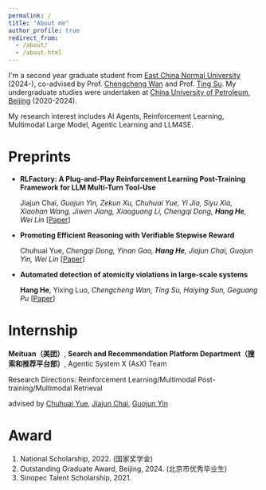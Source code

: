 ```yaml
---
permalink: /
title: "About me"
author_profile: true
redirect_from: 
  - /about/
  - /about.html
---
```


I'm a second year graduate student from [East China Normal University](https://www.ecnu.edu.cn/) (2024-), co-advised by Prof. [Chengcheng Wan](https://chengcheng-wan.github.io/) and Prof. [Ting Su](https://tingsu.github.io/). My undergraduate studies were undertaken at [China University of Petroleum, Beijing](https://www.cup.edu.cn/) (2020-2024).

My research interest includes AI Agents, Reinforcement Learning, Multimodal Large Model, Agentic Learning and LLM4SE.


Preprints
======
- **RLFactory: A Plug-and-Play Reinforcement Learning Post-Training Framework for LLM Multi-Turn Tool-Use**

  Jiajun Chai, _Guojun Yin, Zekun Xu, Chuhuai Yue, Yi Jia, Siyu Xia, Xiaohan Wang, Jiwen Jiang, Xiaoguang Li, Chengqi Dong, **Hang He**, Wei Lin_  [[Paper](https://arxiv.org/abs/2509.06980)]

- **Promoting Efficient Reasoning with Verifiable Stepwise Reward**

  Chuhuai Yue, _Chengqi Dong, Yinan Gao, **Hang He**, Jiajun Chai, Guojun Yin, Wei Lin_ [[Paper](https://arxiv.org/abs/2508.10293)]

- **Automated detection of atomicity violations in large-scale systems**

  **Hang He**, Yixing Luo, _Chengcheng Wan, Ting Su, Haiying Sun, Geguang Pu_ [[Paper](https://arxiv.org/abs/2504.00521)]

Internship
======
**Meituan（美团）**, **Search and Recommendation Platform Department（搜索和推荐平台部）**, Agentic System X (AsX) Team

Research Directions: Reinforcement Learning/Multimodal Post-training/Multimodal Retrieval

advised by [Chuhuai Yue](https://scholar.google.com/citations?user=SViqq9IAAAAJ&hl=en), [Jiajun Chai](https://scholar.google.com/citations?user=yDdfap0AAAAJ&hl=en), [Guojun Yin](https://gjyin.github.io/)

Award
======
1. National Scholarship, 2022. (国家奖学金)
2. Outstanding Graduate Award, Beijing, 2024. (北京市优秀毕业生)
3. Sinopec Talent Scholarship, 2021.
